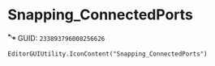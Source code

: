 # Snapping_ConnectedPorts
![](/img/Snapping_ConnectedPorts.png)
GUID: `233893796008256626`
```
EditorGUIUtility.IconContent("Snapping_ConnectedPorts")
```
